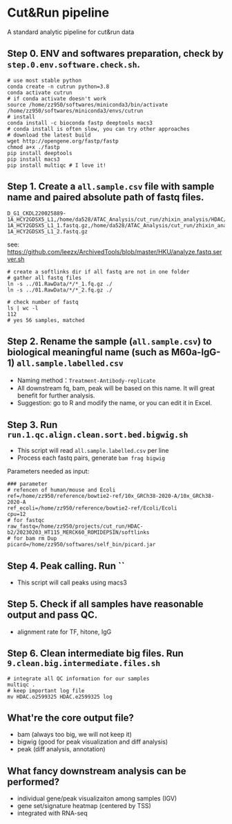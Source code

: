 # Cut&Run pipeline
A standard analytic pipeline for cut&run data

## Step 0. ENV and softwares preparation, check by `step.0.env.software.check.sh`.
```
# use most stable python
conda create -n cutrun python=3.8
conda activate cutrun
# if conda activate doesn't work
source /home/zz950/softwares/miniconda3/bin/activate /home/zz950/softwares/miniconda3/envs/cutrun
# install 
conda install -c bioconda fastp deeptools macs3
# conda install is often slow, you can try other approaches
# download the latest build
wget http://opengene.org/fastp/fastp
chmod a+x ./fastp
pip install deeptools
pip install macs3
pip install multiqc # I love it!
```

## Step 1. Create a `all.sample.csv` file with sample name and paired absolute path of fastq files.
```
D_G1_CKDL220025889-1A_HCY2GDSX5_L1,/home/da528/ATAC_Analysis/cut_run/zhixin_analysis/HDAC/fastq/D_G1_CKDL220025889-1A_HCY2GDSX5_L1_1.fastq.gz,/home/da528/ATAC_Analysis/cut_run/zhixin_analysis/HDAC/fastq/D_G1_CKDL220025889-1A_HCY2GDSX5_L1_2.fastq.gz
```
see: https://github.com/leezx/ArchivedTools/blob/master/HKU/analyze.fastq.server.sh

```
# create a softlinks dir if all fastq are not in one folder
# gather all fastq files
ln -s ../01.RawData/*/*_1.fq.gz ./
ln -s ../01.RawData/*/*_2.fq.gz ./

# check number of fastq
ls | wc -l
112
# yes 56 samples, matched
```

## Step 2. Rename the sample (`all.sample.csv`) to biological meaningful name (such as M60a-IgG-1) `all.sample.labelled.csv`
- Naming method：`Treatment-Antibody-replicate`
- All downstream fq, bam, peak will be based on this name. It will great benefit for further analysis.
- Suggestion: go to R and modify the name, or you can edit it in Excel.

## Step 3. Run `run.1.qc.align.clean.sort.bed.bigwig.sh`
- This script will read `all.sample.labelled.csv` per line
- Process each fastq pairs, generate `bam frag bigwig`

Parameters needed as input:
```
### parameter
# refencen of human/mouse and Ecoli
ref=/home/zz950/reference/bowtie2-ref/10x_GRCh38-2020-A/10x_GRCh38-2020-A
ref_ecoli=/home/zz950/reference/bowtie2-ref/Ecoli/Ecoli
cpu=12
# for fastqc
raw_fastq=/home/zz950/projects/cut_run/HDAC-b2/20230203_HT115_MERCK60_ROMIDEPSIN/softlinks
# for bam rm Dup
picard=/home/zz950/softwares/self_bin/picard.jar
```

## Step 4. Peak calling. Run ``
- This script will call peaks using macs3

## Step 5. Check if all samples have reasonable output and pass QC.
- alignment rate for TF, hitone, IgG

## Step 6. Clean intermediate big files. Run `9.clean.big.intermediate.files.sh`
```
# integrate all QC information for our samples
multiqc .
# keep important log file
mv HDAC.o2599325 HDAC.e2599325 log
```

## What're the core output file?
- bam (always too big, we will not keep it)
- bigwig (good for peak visualization and diff analysis)
- peak (diff analysis, annotation)

## What fancy downstream analysis can be performed?
- individual gene/peak visualizaiton among samples (IGV)
- gene set/signature heatmap (centered by TSS)
- integrated with RNA-seq

